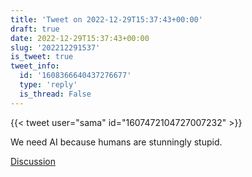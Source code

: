 ```yaml
---
title: 'Tweet on 2022-12-29T15:37:43+00:00'
draft: true
date: 2022-12-29T15:37:43+00:00
slug: '202212291537'
is_tweet: true
tweet_info:
  id: '1608366640437276677'
  type: 'reply'
  is_thread: False
---
```




{{< tweet user="sama" id="1607472104727007232" >}}

We need AI because humans are stunningly stupid.

[Discussion](https://x.com/sytelus/status/1608366640437276677)
